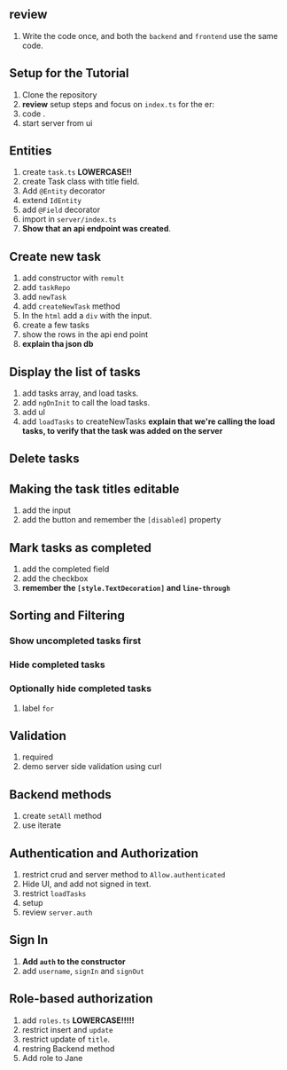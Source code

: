 ## review
1. Write the code once, and both the `backend` and `frontend` use the same code.

## Setup for the Tutorial
1. Clone the repository
2. **review** setup steps and focus on `index.ts` for the  er:
3. code .
4. start server from ui

## Entities
1. create `task.ts` **LOWERCASE!!**
2. create Task class with title field.
3. Add `@Entity` decorator
4. extend `IdEntity`
5. add `@Field` decorator
6. import in `server/index.ts`
7. **Show that an api endpoint was created**.

## Create new task
1. add constructor with `remult`
2. add `taskRepo`
3. add `newTask`
4. add `createNewTask` method
5. In the `html` add a `div` with the input.
6. create a few tasks 
7. show the rows in the api end point
8. **explain tha json db**

## Display the list of tasks
1. add tasks array, and load tasks.
2. add `ngOnInit` to call the load tasks.
3. add ul
4. add `loadTasks` to createNewTasks **explain that we're calling the load tasks, to verify that the task was added on the server** 

## Delete tasks

## Making the task titles editable
1. add the input
2. add the button and remember the `[disabled]` property

## Mark tasks as completed
1. add the completed field
2. add the checkbox
3. **remember the `[style.TextDecoration]` and `line-through`**

## Sorting and Filtering
### Show uncompleted tasks first
### Hide completed tasks
### Optionally hide completed tasks
1. label `for`



## Validation
1. required
2. demo server side validation using curl

## Backend methods
1. create `setAll` method
2. use iterate

## Authentication and Authorization
1. restrict crud and server method to `Allow.authenticated`
2. Hide UI, and add not signed in text.
3. restrict `loadTasks` 
4. setup
5. review `server.auth`

## Sign In
1. **Add `auth` to the constructor**
2. add `username`, `signIn` and `signOut`

## Role-based authorization
1. add `roles.ts` **LOWERCASE!!!!!**
2. restrict insert and `update`
3. restrict update of `title`.
4. restring Backend method
5. Add role to Jane